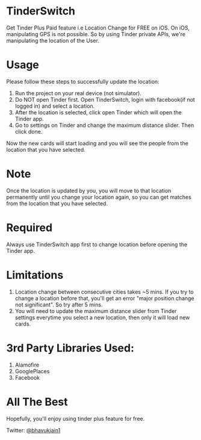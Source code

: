 # TinderSwitch
Get Tinder Plus Paid feature i.e Location Change for FREE on iOS. On iOS, manipulating GPS is not possible. So by using Tinder private APIs, we're manipulating the location of the User.

# Usage
Please follow these steps to successfully update the location:
1. Run the project on your real device (not simulator).
2. Do NOT open Tinder first. Open TinderSwitch, login with facebook(if not logged in) and select a location.
3. After the location is selected, click open Tinder which will open the Tinder app.
4. Go to settings on Tinder and change the maximum distance slider. Then click done. 

Now the new cards will start loading and you will see the people from the location that you have selected.
# Note
Once the location is updated by you, you will move to that location permanently until you change your location again, so you can get matches from the location that you have selected.

# Required
Always use TinderSwitch app first to change location before opening the Tinder app.

# Limitations
1. Location change between consecutive cities takes ~5 mins. If you try to change a location before that, you'll get an error "major position change not significant". So try after 5 mins.
2. You will need to update the maximum distance slider from Tinder settings everytime you select a new location, then only it will load new cards.

# 3rd Party Libraries Used:
1. Alamofire
2. GooglePlaces
3. Facebook

# All The Best
Hopefully, you'll enjoy using tinder plus feature for free.

Twitter: [@bhavukjain1](http://twitter.com/bhavukjain1)
